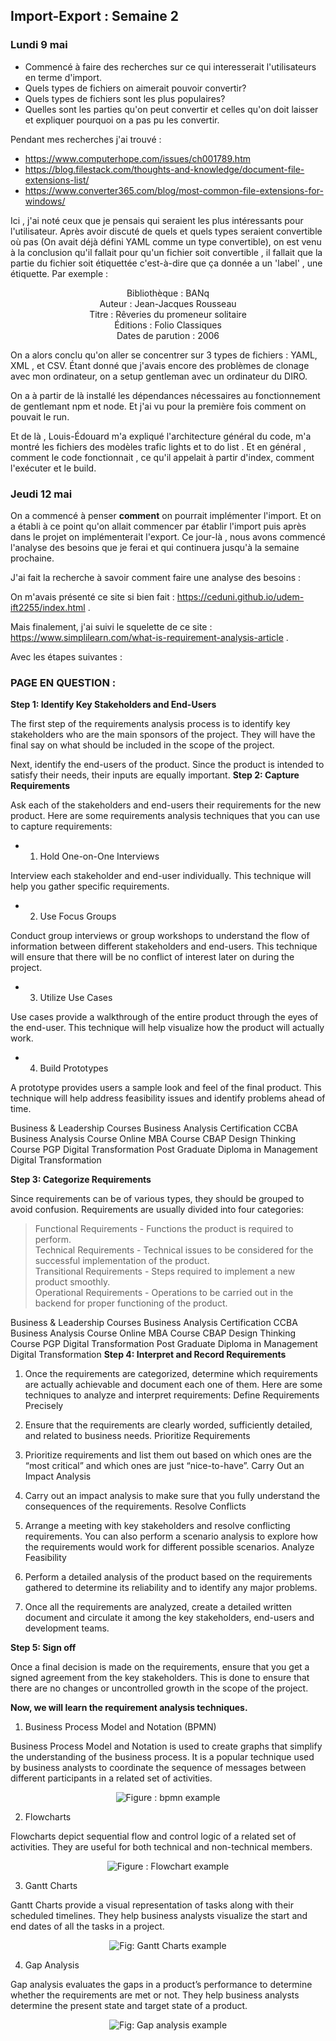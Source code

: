 ## Import-Export : Semaine 2

### Lundi 9 mai

- Commencé à faire des recherches sur ce qui interesserait l'utilisateurs en terme d'import. 
- Quels types de fichiers on aimerait pouvoir convertir? 
- Quels types de fichiers sont les plus populaires? 
- Quelles sont les parties qu'on peut convertir et celles qu'on doit laisser et expliquer pourquoi on a pas pu les convertir. 

Pendant mes recherches j'ai trouvé : 

- https://www.computerhope.com/issues/ch001789.htm
- https://blog.filestack.com/thoughts-and-knowledge/document-file-extensions-list/
- https://www.converter365.com/blog/most-common-file-extensions-for-windows/


Ici , j'ai noté ceux que je pensais qui seraient les plus intéressants pour l'utilisateur. 
Après avoir discuté de quels et quels types seraient convertible où pas (On avait déjà défini YAML comme un type convertible), on est venu à la conclusion qu'il fallait pour qu'un fichier soit convertible , il fallait que la partie du fichier soit étiquettée c'est-à-dire que ça donnée a un 'label' , une étiquette. Par exemple : 

<p align="center">
    Bibliothèque : BANq <br>
	Auteur : Jean-Jacques Rousseau  <br>
	Titre : Rêveries du promeneur solitaire  <br>
	Éditions : Folio Classiques     <br>
	Dates de parution : 2006  <br>
</p>




On a alors conclu qu'on aller se concentrer sur 3 types de fichiers : YAML, XML , et CSV. Étant donné que j'avais encore des problèmes de clonage avec mon ordinateur, on a setup gentleman avec un ordinateur du DIRO. 

On a à partir de là installé les dépendances nécessaires au fonctionnement de gentlemant npm et node. Et j'ai vu pour la première fois comment on pouvait le run.

Et de là , Louis-Édouard m'a expliqué l'architecture général du code, m'a montré les fichiers des modèles trafic lights et to do list . Et en général , comment le code fonctionnait , ce qu'il appelait à partir d'index, comment l'exécuter et le build. 

### Jeudi 12 mai

On a commencé à penser **comment** on pourrait implémenter l'import. Et on a établi à ce point qu'on allait commencer par établir l'import puis après dans le projet on implémenterait l'export. Ce jour-là , nous avons commencé l'analyse des besoins que je ferai et qui continuera jusqu'à la semaine prochaine. 

J'ai fait la recherche à savoir comment faire une analyse des besoins : 

On m'avais présenté ce site si bien fait : https://ceduni.github.io/udem-ift2255/index.html . 

Mais finalement, j'ai suivi le squelette de ce site : https://www.simplilearn.com/what-is-requirement-analysis-article . 

Avec les étapes suivantes : 

### PAGE EN QUESTION :

**Step 1: Identify Key Stakeholders and End-Users**

The first step of the requirements analysis process is to identify key stakeholders who are the main sponsors of the project. They will have the final say on what should be included in the scope of the project. 

Next, identify the end-users of the product. Since the product is intended to satisfy their needs, their inputs are equally important. 
**Step 2: Capture Requirements**

Ask each of the stakeholders and end-users their requirements for the new product. Here are some requirements analysis techniques that you can use to capture requirements:
- 1. Hold One-on-One Interviews

Interview each stakeholder and end-user individually. This technique will help you gather specific requirements.
- 2. Use Focus Groups

Conduct group interviews or group workshops to understand the flow of information between different stakeholders and end-users. This technique will ensure that there will be no conflict of interest later on during the project.
- 3. Utilize Use Cases

Use cases provide a walkthrough of the entire product through the eyes of the end-user. This technique will help visualize how the product will actually work.
- 4. Build Prototypes

A prototype provides users a sample look and feel of the final product. This technique will help address feasibility issues and identify problems ahead of time.

Business & Leadership Courses
Business Analysis Certification 	CCBA 	Business Analysis Course
Online MBA Course 	CBAP 	Design Thinking Course
PGP Digital Transformation 	Post Graduate Diploma in Management 	Digital Transformation

**Step 3: Categorize Requirements**

Since requirements can be of various types, they should be grouped to avoid confusion. Requirements are usually divided into four categories:

> Functional Requirements - Functions the product is required to perform.  
> Technical Requirements - Technical issues to be considered for the successful implementation of the product.  
> Transitional Requirements - Steps required to implement a new product smoothly.  
> Operational Requirements - Operations to be carried out in the backend for proper functioning of the product.  

Business & Leadership Courses
Business Analysis Certification 	CCBA 	Business Analysis Course
Online MBA Course 	CBAP 	Design Thinking Course
PGP Digital Transformation 	Post Graduate Diploma in Management 	Digital Transformation
**Step 4: Interpret and Record Requirements**

1. Once the requirements are categorized, determine which requirements are actually achievable and document each one of them. Here are some techniques to analyze and interpret requirements:
Define Requirements Precisely

2. Ensure that the requirements are clearly worded, sufficiently detailed, and related to business needs.
Prioritize Requirements

3. Prioritize requirements and list them out based on which ones are the “most critical” and which ones are just “nice-to-have”.
Carry Out an Impact Analysis

4. Carry out an impact analysis to make sure that you fully understand the consequences of the requirements.
Resolve Conflicts

5. Arrange a meeting with key stakeholders and resolve conflicting requirements. You can also perform a scenario analysis to explore how the requirements would work for different possible scenarios.
Analyze Feasibility

6. Perform a detailed analysis of the product based on the requirements gathered to determine its reliability and to identify any major problems.

7. Once all the requirements are analyzed, create a detailed written document and circulate it among the key stakeholders, end-users and development teams.

**Step 5: Sign off**

Once a final decision is made on the requirements, ensure that you get a signed agreement from the key stakeholders. This is done to ensure that there are no changes or uncontrolled growth in the scope of the project.

**Now, we will learn the requirement analysis techniques.**

1. Business Process Model and Notation (BPMN)

Business Process Model and Notation is used to create graphs that simplify the understanding of the business process. It is a popular technique used by business analysts to coordinate the sequence of messages between different participants in a related set of activities.

<p align="center">
    <img src="bpmn.JPG" alt="Figure : bpmn example"></img>
</p>


2. Flowcharts

Flowcharts depict sequential flow and control logic of a related set of activities. They are useful for both technical and non-technical members. 

<p align="center">
    <img src="flowchart.JPG"alt="Figure : Flowchart example"></img>
</p>


3. Gantt Charts

Gantt Charts provide a visual representation of tasks along with their scheduled timelines. They help business analysts visualize the start and end dates of all the tasks in a project.

<p align="center">
    <img src="gantt.JPG"alt="Fig: Gantt Charts example"></img>
</p>


4. Gap Analysis

Gap analysis evaluates the gaps in a product’s performance to determine whether the requirements are met or not. They help business analysts determine the present state and target state of a product.


<p align="center">
    <img src="gap.JPG"alt="Fig: Gap analysis example"></img>
</p>

